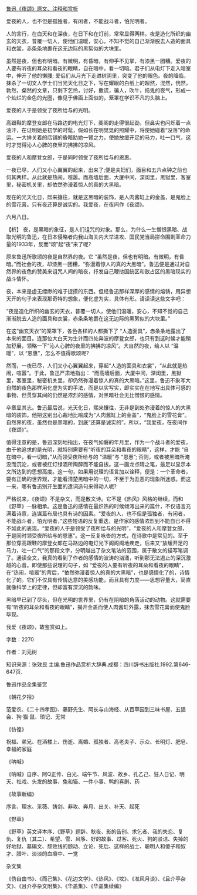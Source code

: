 [鲁迅《夜颂》原文、注释和赏析](https://www.vrrw.net/wx/9681.html)

爱夜的人，也不但是孤独者，有闲者，不能战斗者，怕光明者。

人的言行，在白天和在深夜，在日下和在灯前，常常显得两样。夜是造化所织的幽玄的天衣，普覆一切人，使他们温暖，安心，不知不觉的自己渐渐脱去人造的面具和衣裳，赤条条地裹在这无边际的黑絮似的大块里。

虽然是夜，但也有明暗。有微明，有昏暗，有伸手不见掌，有漆黑一团糟。爱夜的人要有听夜的耳朵和看夜的眼睛，自在暗中，看一切暗。君子们从电灯下走入暗室中，伸开了他的懒腰; 爱侣们从月光下走进树阴里，突变了他的眼色。夜的降临，抹杀了一切文人学士们当光天化日之下，写在耀眼的白纸上的超然，混然，恍然，勃然，粲然的文章，只剩下乞怜，讨好，撒谎，骗人，吹牛，捣鬼的夜气，形成一个灿烂的金色的光圈，像见于佛画上面似的，笼罩在学识不凡的头脑上。

爱夜的人于是领受了夜所给与的光明。

高跟鞋的摩登女郎在马路边的电光灯下，阁阁的走得很起劲，但鼻尖也闪烁着一点油汗，在证明她是初学的时髦，假如长在明晃晃的照耀中，将使她碰着“没落”的命运。一大排关着的店铺的昏暗助她一臂之力，使她放缓开足的马力，吐一口气，这时才觉得沁人心脾的夜里的拂拂的凉风。

爱夜的人和摩登女郎，于是同时领受了夜所给与的恩惠。

一夜已尽，人们又小心翼翼的起来，出来了;便是夫妇们，面目和五六点钟之前也何其两样。从此就是热闹，喧嚣。而高墙后面，大厦中间，深闺里，黑狱里，客室里，秘密机关里，却依然弥漫着惊人的真的大黑暗。

现在的光天化日，熙来攘往，就是这黑暗的装饰，是人肉酱缸上的金盖，是鬼脸上的雪花膏。只有夜还算是诚实的。我爱夜，在夜间作《夜颂》。

六月八日。



【析】 夜，是黑暗的象征，是人们诅咒的对象。那么，为什么一生憎恨黑暗、战取光明的鲁迅，在日本侵略者向我山海关内大举进攻、国民党当局拼命围剿革命力量的1933年，反而“颂”起“夜”来了呢?

原来鲁迅所歌颂的夜是自然界的夜。它 “虽然是夜，但也有明暗。有微明，有昏暗。”而社会的夜，却漆黑一团糟，“弥漫着惊人的真的大黑暗”。鲁迅便是通过对自然界的夜色的赞美来诅咒人间的暗夜，抒发自己鞭挞国统区和敌占区的黑暗现实的战斗情怀。

夜，本来是虚无缥缈的难于捉摸的东西。但经鲁迅那样深厚的感情的熔铸，用异想天开的句子来表现那奇特的想象，便化虚为实，具体有形。请读读这些文字吧：

“夜是造化所织的幽玄的天衣，普覆一切人，使他们温暖，安心，不知不觉的自己渐渐脱去人造的面具和衣裳，赤条条地裹在这无边际的黑絮似的大块里。”

在这“幽玄天衣”的笼罩下，各色各样的人都撕下了 “人造面具”，赤条条地露出了本来的面目。连那位大白天为生计而四处奔波的摩登女郎，也只有到这时候才能稍加舒展，领略一下“沁人心脾的夜里的拂拂的凉风”。大自然的夜，给人以 “温暖”，以 “恩惠”，怎么不值得歌颂呢?

然而，一夜已尽，人们又小心翼翼起来，穿起“人造的面具和衣裳”，“从此就是热闹，喧嚣”。于此，鲁迅严肃地指出： “而高墙后面，大厦中间，深闺里，黑狱里，客室里，秘密机关里，却仍然弥漫着惊人的真的大黑暗。”这里，鲁迅不象写大自然的夜色那样用化虚为实的手法，而是以实写实，即实实在在地写出具体可感的事物，但贯穿其间的仍然是浓烈的感情，对黑暗社会无比憎恨的感情。

卒章显其志。鲁迅最后说，光天化日，熙来攘往，无非是到处弥漫着的惊人的大黑暗的装饰。他把这别出心裁地比喻成为“人肉酱缸上的金盖”，“鬼脸上的雪花膏”。自然界的夜，虽然也是黑暗的，到底“还算是诚实的”。所以，“我爱夜，在夜间作《夜颂》”。

值得注意的是，鲁迅深刻地指出，在夜气如磐的年月里，作为一个战斗者的爱夜，由于他追求的是光明，就特别需要有“听夜的耳朵和看夜的眼睛”，这样，才能 “自在暗中，看一切暗，”从而领受夜所给与的 “温暖”与 “恩惠”; 否则，或者被黑暗所淹没而沉沦，或者被红灯绿酒所陶醉而不能自拔。这一画龙点晴之笔，最足以显示本文所达到的思想高度。这一句，如果用说理的语言加以诠释，便是：一个革命者，要有正确的世界观，才能看清楚黑暗中的一切，不至于为丑恶的现象所迷惑。而这一来，哪有鲁迅别开生面的遣词造句来得动人呢?

严格说来，《夜颂》不是杂文，而是散文诗。它不是《热风》风格的继续，而和《野草》一脉相承。这是鲁迅的感情在最炽热的时候倾泻出来的篇什，不仅语言充满着诗意，连谋篇布局也具有诗的因素。“爱夜的人，也不但是孤独者，有闲者，不能战斗者，怕光明者，”这些短语的反复重迭，是作家的感情浓烈到不能自已不得不如此的表现。“爱夜的人于是领受了夜所给与的光明”，“爱夜的人和摩登女郎，于是同时领受夜所给与的恩惠”。这一反复咏沓的方式，在诗歌中是常见的。至于那位穿高跟鞋的摩登女郎在马路边的电灯光下阁阁阁地疾走，后来又“放缓开足的马力，吐一口气”的那段文字，分明越出了杂文笔法的范围，属于散文的描写笔调了。通读全文，我真的看到了作者的感情的波涛的汹涌，听到那无法遏止的深沉激越的心音。即使那些说理的句子，如 “爱夜的人要有听夜的耳朵和看夜的眼睛”，在“热闹，喧嚣”的背后，“依然弥漫着惊人的真的大黑暗”，也是感情化了的，诗情化了的。它们不仅具有传情达意的美感功能，而且具有力度——思想容量大，简直就像科学上的定律，但却富有深沉的韵味。

黑暗早已到了尽头，但在光明的世界里，仍有在阴暗的角落活动的动物。这就需要有“听夜的耳朵和看夜的眼睛”，揭开金盖而使人肉酱缸外露，抹去雪花膏而使鬼脸毕现。

我爱《夜颂》，故鉴赏如上。

字数：2270

作者：刘元树

知识来源：张效民 主编.鲁迅作品赏析大辞典.成都：四川辞书出版社.1992.第646-647页.

鲁迅作品全集鉴赏

《朝花夕拾》

范爱农、《二十四孝图》、藤野先生、阿长与山海经、从百草园到三味书屋、五猖会、狗·猫·鼠、琐记、无常

《仿徨》

祝福、弟兄、在酒楼上、伤逝、离婚、孤独者、高老夫子、示众、长明灯、肥皂、幸福的家庭

《呐喊》

《呐喊》自序、阿Q正传、白光、端午节、风波、故乡、孔乙己、狂人日记、明天、社戏、头发的故事、兔和猫、一件小事、鸭的喜剧、药

《故事新编》

序言、理水、采薇、铸剑、非攻、奔月、出关、补天、起死

《野草》

《野草》英文译本序、《野草》题辞、秋夜、影的告别、求乞者、我的失恋、复仇、复仇〔其二〕、希望、雪、风筝、好的故事、过客、死火、狗的驳诘、失掉的好地狱、墓碣文、颓败线的颤动、立论、死后、这样的战士、聪明人和傻子和奴才、腊叶、淡淡的血痕中、一觉

杂文集

《伪自由书》、《而己集》、《花边文学》、《热风》、《坟》、《准风月谈》、《且介亭杂文》、《且介亭杂文附集》、《华盖集》、《华盖集续编》

